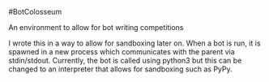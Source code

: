 #BotColosseum

An environment to allow for bot writing competitions

I wrote this in a way to allow for sandboxing later on. When a bot is run, it is spawned in a new process which communicates with the parent via stdin/stdout. Currently, the bot is called using python3 but this can be changed to an interpreter that allows for sandboxing such as PyPy. 
